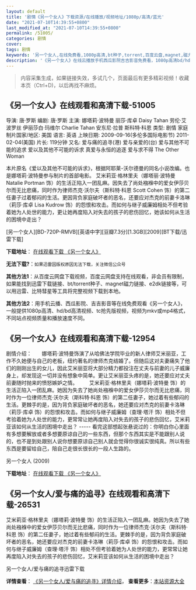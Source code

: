 ```yaml
---
layout: default
title: '剧情《另一个女人》下载资源/在线播放/视频地址/1080p/高清/蓝光'
date: "2021-07-10T14:39:55+0800"
last_modified_at: "2021-07-10T14:39:55+0800"
permalink: /51005/
categories: 剧情
cover:
tags: 剧情
keywords: '另一个女人,在线免费看,1080p高清,bt种子,torrent,百度云盘,magnet,磁力链,迅雷下载资源'
description: '《另一个女人》在线云播放手机西瓜影院吉吉影音免费看，1080p高清bd/hd未删减完整版和tc抢先枪版，mkv/mp4格式，附带bt/torrent种子、magnet/磁力链、百度云盘、网盘资源迅雷下载链接'
---
```


>内容采集生成，如果链接失效，多试几个，页面最后有更多精彩视频！收藏本页（Ctrl+D)，以后再找不麻烦。


## 《另一个女人》在线观看和高清下载-51005

导演: 唐·罗斯 编剧: 唐·罗斯 主演: 娜塔莉·波特曼 丽莎·库卓 Daisy Tahan 劳伦·艾波罗丝 伊丽莎白·玛维尔 Charlie Tahan 安东尼·拉普 斯科特·科恩 类型: 剧情 家庭 制片国家/地区: 美国 语言: 英语 上映日期: 2009-09-16(多伦多国际电影节) 2011-02-04(美国) 片长: 119分钟 又名: 爱与痛的追寻(港) 爱与亲爱的(台) 爱与其他不可能的追求 爱以及其他不可能的诉求 真爱与永恒的追逐 爱与求不得 The Other Woman

本片原名《爱以及其他不可能的诉求》，根据阿耶莱-沃尔德曼的同名小说改编。也是娜塔莉·波特曼参与制片的首部电影。 艾米莉亚·格林里夫（娜塔丽·波特曼 Natalie Portman 饰）的生活正陷入一团乱麻。因失去了尚处襁褓中的爱女伊莎贝尔而无比悲痛，同时作为律师杰克·沃尔夫（斯科特·科恩 Scott Cohen 饰）的第二任妻子过着郁闷的生活。更因背负家庭破坏者的恶名，还要应对杰克的前妻卡洛琳（莉莎·库卓 Lisa Kudrow 饰）的怨恨和攻击。而如何与继子威廉姆相处不但考验着她为人处世的能力，更让她再度陷入对失去的孩子的悲伤回忆，她该如何从生活的困境中走出？


[另一个女人][BD-720P-RMVB][英语中字][豆瓣7.3分][1.3GB][2009][BT下载/迅雷下载]

**下载地址**： [在线观看下载 《另一个女人》](https://www.btdx8.com/torrent/the_other_woman_2009.html) 


**无法下载?**：`如果迅雷因版权原因无法下载，关注微信公众号 `

**其他方法1**：从百度云网盘下载视频，百度云网盘支持在线观看，非会员有限制，如果能找到迅雷下载链接、bt/torrent种子、magnet磁力链接、e2dk链接等，可以用迅雷、比特彗星等工具将完整视频下载到本地。

**其他方法2**：用手机云播、西瓜影院、吉吉影音等在线免费观看《另一个女人》，一般提供1080p高清、hd/bd高清视频、tc抢先版视频，视频为mkv或mp4格式，不同站点视频质量和播放速度不同。


## 《另一个女人》在线观看和高清下载-12954

剧情介绍：　　娜塔莉·波特曼饰演了从哈佛法学院毕业的新人律师艾米丽亚，工作不久她便与自己的老板，纽约著名的律师杰克结婚了。但随后这对夫妻痛失了他们的刚刚出生的女儿，因此艾米丽亚将大部分精力都投注在丈夫与前妻的儿子威廉身上，却发现这一切并没有想象中简单。更让艾米丽亚头疼的是，她还要应对丈夫前妻随时抛来的愤怒嫉妒之情。 　　艾米莉亚·格林里夫（娜塔莉·波特曼 饰）的生活正陷入一团乱麻。她因为失去了她尚处襁褓中的爱女伊莎贝尔而无比悲痛，同时作为一位律师杰克·沃尔夫（斯科特·科恩 饰）的第二任妻子，她过着有些郁闷的生活。更棘手的是，因为背负家庭破坏者的恶名，她还要应对杰克的前妻卡洛琳（莉莎·库卓 饰）的怨恨和攻击。而如何与继子威廉姆（查理·塔汗 饰）相处不但考验着她为人处世的能力，更常常让她再度陷入对失去的孩子的悲伤回忆，艾米莉亚该如何从生活的困境中走出？ ----- 看完这部想起张悬说过的：你明白你心里面有多想要解放或者多想要原谅自己的一些东西，但那个东西其实是不能跟别人说的，也不是到处跟别人说你想要原谅自己别人就会觉得你很诚实很纯真。所以有些东西是要留给自己，陪自己走很长很长的一段人生路的。


另一个女人 (2009)

**下载地址**： [在线观看下载 《另一个女人》](https://www.btbtdy.me/btdy/dy6304.html) 


## 《另一个女人/爱与痛的追寻》在线观看和高清下载-26531

艾米莉亚·格林里夫（娜塔莉·波特曼 饰）的生活正陷入一团乱麻。她因为失去了她尚处襁褓中的爱女伊莎贝尔而无比悲痛，同时作为一位律师杰克&middot;沃尔夫（斯科特&middot;科恩 饰）的第二任妻子，她过着有些郁闷的生活。更棘手的是，因为背负家庭破坏者的恶名，她还要应对杰克的前妻卡洛琳（莉莎&middot;库卓 饰）的怨恨和攻击。而如何与继子威廉姆（查理·塔汗 饰）相处不但考验着她为人处世的能力，更常常让她再度陷入对失去的孩子的悲伤回忆，艾米莉亚该如何从生活的困境中走出？


另一个女人/爱与痛的追寻迅雷下载

**详情查看**： [《另一个女人/爱与痛的追寻》详情介绍](/movie/26531/)， **查看更多**：[本站资源大全](/movie/t/all/)

